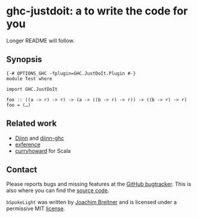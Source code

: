 ghc-justdoit: a to write the code for you
=========================================

Longer README will follow.

Synopsis
--------

    {-# OPTIONS_GHC -fplugin=GHC.JustDoIt.Plugin #-}
    module Test where

    import GHC.JustDoIt

    foo :: ((a -> r) -> r) -> (a -> ((b -> r) -> r)) -> ((b -> r) -> r)
    foo = (…)

Related work
------------

 * [Djinn](http://hackage.haskell.org/package/djinn) and [djinn-ghc](http://hackage.haskell.org/package/djinn-ghc)
 * [exference](http://hackage.haskell.org/package/exference)
 * [curryhoward](https://github.com/Chymyst/curryhoward) for Scala

Contact
-------

Please reports bugs and missing features at the [GitHub bugtracker]. This is
also where you can find the [source code].

`bSpokeLight` was written by [Joachim Breitner] and is licensed under a
permissive MIT [license].

[GitHub bugtracker]: https://github.com/nomeata/ghc-justdoit/issues
[source code]: https://github.com/nomeata/ghc-justdoit
[Joachim Breitner]: http://www.joachim-breitner.de/
[license]: https://github.com/nomeata/ghc-justdoit/blob/LICENSE



